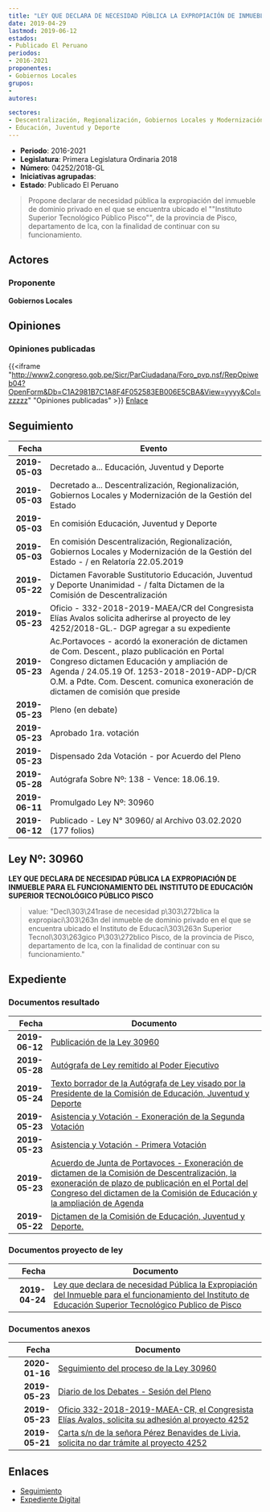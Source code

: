 ```yaml
---
title: "LEY QUE DECLARA DE NECESIDAD PÚBLICA LA EXPROPIACIÓN DE INMUEBLE PARA EL FUNCIONAMIENTO DEL 'INSTITUTO DE EDUCACIÓN SUPERIOR TECNOLÓGICO PÚBLICO PISCO'"
date: 2019-04-29
lastmod: 2019-06-12
estados:
- Publicado El Peruano
periodos:
- 2016-2021
proponentes:
- Gobiernos Locales
grupos:
- 
autores:

sectores:
- Descentralización, Regionalización, Gobiernos Locales y Modernización de la Gestión del Estado
- Educación, Juventud y Deporte
---
```

- **Periodo**: 2016-2021
- **Legislatura**: Primera Legislatura Ordinaria 2018
- **Número**: 04252/2018-GL
- **Iniciativas agrupadas**: 
- **Estado**: Publicado El Peruano

> Propone declarar de necesidad pública la expropiación del inmueble de dominio privado en el que se encuentra ubicado el ""Instituto Superior Tecnológico Público Pisco"", de la provincia de Pisco, departamento de Ica, con la finalidad de continuar con su funcionamiento.


## Actores

### Proponente

**Gobiernos Locales**

## Opiniones

### Opiniones publicadas

{{<iframe "http://www2.congreso.gob.pe/Sicr/ParCiudadana/Foro_pvp.nsf/RepOpiweb04?OpenForm&Db=C1A2981B7C1A8F4F052583EB006E5CBA&View=yyyy&Col=zzzzz" "Opiniones publicadas" >}}
[Enlace](http://www2.congreso.gob.pe/Sicr/ParCiudadana/Foro_pvp.nsf/RepOpiweb04?OpenForm&Db=C1A2981B7C1A8F4F052583EB006E5CBA&View=yyyy&Col=zzzzz)


## Seguimiento

| Fecha | Evento |
|------:|--------|
| **2019-05-03** | Decretado a... Educación, Juventud y Deporte |
| **2019-05-03** | Decretado a... Descentralización, Regionalización, Gobiernos Locales y Modernización de la Gestión del Estado |
| **2019-05-03** | En comisión Educación, Juventud y Deporte |
| **2019-05-03** | En comisión Descentralización, Regionalización, Gobiernos Locales y Modernización de la Gestión del Estado - / en Relatoría 22.05.2019 |
| **2019-05-22** | Dictamen Favorable Sustitutorio Educación, Juventud y Deporte Unanimidad - / falta Dictamen de la Comisión de Descentralización |
| **2019-05-23** | Oficio - 332-2018-2019-MAEA/CR del Congresista Elías Avalos solicita adherirse al proyecto de ley 4252/2018-GL.- DGP agregar a su expediente |
| **2019-05-23** | Ac.Portavoces - acordó la exoneración de dictamen de Com. Descent., plazo publicación en Portal Congreso dictamen Educación y ampliación de Agenda / 24.05.19 Of. 1253-2018-2019-ADP-D/CR O.M. a Pdte. Com. Descent. comunica exoneración de dictamen de comisión que preside |
| **2019-05-23** | Pleno (en debate) |
| **2019-05-23** | Aprobado 1ra. votación |
| **2019-05-23** | Dispensado 2da Votación - por Acuerdo del Pleno |
| **2019-05-28** | Autógrafa Sobre Nº: 138 - Vence: 18.06.19. |
| **2019-06-11** | Promulgado Ley Nº: 30960 |
| **2019-06-12** | Publicado - Ley N° 30960/ al Archivo 03.02.2020 (177 folios) |

## Ley Nº: 30960

**LEY QUE DECLARA DE NECESIDAD PÚBLICA LA EXPROPIACIÓN DE INMUEBLE PARA EL FUNCIONAMIENTO DEL INSTITUTO DE EDUCACIÓN SUPERIOR TECNOLÓGICO PÚBLICO PISCO**

> value: "Decl\303\241rase de necesidad p\303\272blica la expropiaci\303\263n del inmueble de dominio privado en el que se encuentra ubicado el Instituto de Educaci\303\263n Superior Tecnol\303\263gico P\303\272blico Pisco, de la provincia de Pisco, departamento de Ica, con la finalidad de continuar con su funcionamiento."


## Expediente

### Documentos resultado

| Fecha | Documento |
|------:|-----------|
| **2019-06-12** | [Publicación de la Ley 30960](http://www.leyes.congreso.gob.pe/Documentos/2016_2021/ADLP/Normas_Legales/30960-LEY.pdf) |
| **2019-05-28** | [Autógrafa de Ley remitido al Poder Ejecutivo](http://www.leyes.congreso.gob.pe/Documentos/2016_2021/ADLP/Texto_Aprobado/AU0425220190528.pdf) |
| **2019-05-24** | [Texto borrador de la Autógrafa de Ley visado por la Presidente de la Comisión de Educación, Juventud y Deporte](http://www.leyes.congreso.gob.pe/Documentos/2016_2021/Texto_Borrador_de_Autografa/BAU0425220190524.pdf) |
| **2019-05-23** | [Asistencia y Votación - Exoneración de la Segunda Votación](http://www.leyes.congreso.gob.pe/Documentos/2016_2021/Asistencia_y_Votacion/Proyectos_de_Ley/Exoneracion_de_Segunda_Votacion/ESV0425220190523.pdf) |
| **2019-05-23** | [Asistencia y Votación - Primera Votación](http://www.leyes.congreso.gob.pe/Documentos/2016_2021/Asistencia_y_Votacion/Proyectos_de_Ley/AV0425220190523.pdf) |
| **2019-05-23** | [Acuerdo de Junta de Portavoces - Exoneración de dictamen de la Comisión de Descentralización, la exoneración de plazo de publicación en el Portal del Congreso del dictamen de la Comisión de Educación y la ampliación de Agenda](http://www.leyes.congreso.gob.pe/Documentos/2016_2021/Acuerdos/Junta_Portavoces/AJP0425220190523.pdf) |
| **2019-05-22** | [Dictamen de la Comisión de Educación, Juventud y Deporte.](http://www.leyes.congreso.gob.pe/Documentos/2016_2021/Dictamenes/Proyectos_de_Ley/04252DC10MAY20190522.pdf) |

### Documentos proyecto de ley

| Fecha | Documento |
|------:|-----------|
| **2019-04-24** | [Ley que declara de necesidad Pública la Expropiación del Inmueble para el funcionamiento del Instituto de Educación Superior Tecnológico Publico de Pisco](http://www.leyes.congreso.gob.pe/Documentos/2016_2021/Proyectos_de_Ley_y_de_Resoluciones_Legislativas/PL0425220190425.pdf) |

### Documentos anexos

| Fecha | Documento |
|------:|-----------|
| **2020-01-16** | [Seguimiento del proceso de la Ley 30960](http://www.leyes.congreso.gob.pe/Documentos/2016_2021/Seguimiento_de_Proyectos_de_Ley/04252PL20200116.pdf) |
| **2019-05-23** | [Diario de los Debates - Sesión del Pleno](http://www2.congreso.gob.pe/Sicr/DiarioDebates/Publicad.nsf/SesionesPleno/05256D6E0073DFE90525840400716710/$FILE/SLO-2018-10.pdf) |
| **2019-05-23** | [Oficio 332-2018-2019-MAEA-CR, el Congresista Elías Avalos, solicita su adhesión al proyecto 4252](http://www.leyes.congreso.gob.pe/Documentos/2016_2021/Adhesiones/Proyectos_de_Ley/OFICIO-332-2018-2019-MAEA-CR.pdf) |
| **2019-05-21** | [Carta s/n de la señora Pérez Benavides de Livia, solicita no dar trámite al proyecto 4252](http://www.leyes.congreso.gob.pe/Documentos/2016_2021/Oficios/Otras_Instituciones/CARTA-S-N-20190521.pdf) |

## Enlaces

- [Seguimiento](http://www2.congreso.gob.pe/Sicr/TraDocEstProc/CLProLey2016.nsf/f7fff46988ca05b1052578e100829cc7/458a6a150af68f2c052583eb00710a95?OpenDocument)
- [Expediente Digital](http://www2.congreso.gob.pe/Sicr/TraDocEstProc/Expvirt_2011.nsf/visbusqptramdoc1621/04252?opendocument)

